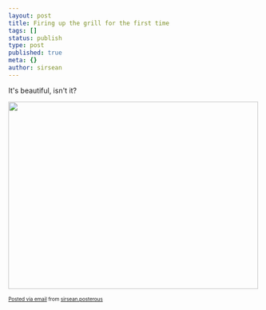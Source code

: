 ```yaml
---
layout: post
title: Firing up the grill for the first time
tags: []
status: publish
type: post
published: true
meta: {}
author: sirsean
---
```

It's beautiful, isn't it?<p><p><a href='http://posterous.com/getfile/files.posterous.com/sirsean/WuqdHPM3l0fVFalZTdmKlPE0TN5vz1EdAUWnjWVe4vWfadaEgRr0cjTpUtrY/photo.jpg'><img src="http://posterous.com/getfile/files.posterous.com/sirsean/rwjuUgkUiYvjADo46RufC6wRAd6oaDKj8pt9cb8a0xul1XXpb4zwwjcADRtz/photo.jpg.scaled.500.jpg" width="500" height="375"></a></p> </p><p style="font-size: 10px;">  <a href="http://posterous.com">Posted via email</a>   from <a href="http://sirsean.posterous.com/firing-up-the-grill-for-the-first-time">sirsean.posterous</a>  </p>
